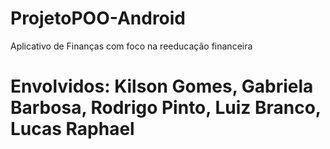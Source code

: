 # ProjetoPOO-Android
Aplicativo de Finanças com foco na reeducação financeira 


# Envolvidos: Kilson Gomes, Gabriela Barbosa, Rodrigo Pinto, Luiz Branco, Lucas Raphael
